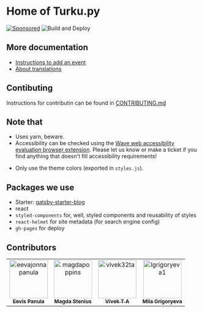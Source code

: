 # Home of Turku.py

[![Sponsored](https://img.shields.io/badge/chilicorn-sponsored-brightgreen.svg?logo=data%3Aimage%2Fpng%3Bbase64%2CiVBORw0KGgoAAAANSUhEUgAAAA4AAAAPCAMAAADjyg5GAAABqlBMVEUAAAAzmTM3pEn%2FSTGhVSY4ZD43STdOXk5lSGAyhz41iz8xkz2HUCWFFhTFFRUzZDvbIB00Zzoyfj9zlHY0ZzmMfY0ydT0zjj92l3qjeR3dNSkoZp4ykEAzjT8ylUBlgj0yiT0ymECkwKjWqAyjuqcghpUykD%2BUQCKoQyAHb%2BgylkAyl0EynkEzmkA0mUA3mj86oUg7oUo8n0k%2FS%2Bw%2Fo0xBnE5BpU9Br0ZKo1ZLmFZOjEhesGljuzllqW50tH14aS14qm17mX9%2Bx4GAgUCEx02JySqOvpSXvI%2BYvp2orqmpzeGrQh%2Bsr6yssa2ttK6v0bKxMBy01bm4zLu5yry7yb29x77BzMPCxsLEzMXFxsXGx8fI3PLJ08vKysrKy8rL2s3MzczOH8LR0dHW19bX19fZ2dna2trc3Nzd3d3d3t3f39%2FgtZTg4ODi4uLj4%2BPlGxLl5eXm5ubnRzPn5%2Bfo6Ojp6enqfmzq6urr6%2Bvt7e3t7u3uDwvugwbu7u7v6Obv8fDz8%2FP09PT2igP29vb4%2BPj6y376%2Bu%2F7%2Bfv9%2Ff39%2Fv3%2BkAH%2FAwf%2FtwD%2F9wCyh1KfAAAAKXRSTlMABQ4VGykqLjVCTVNgdXuHj5Kaq62vt77ExNPX2%2Bju8vX6%2Bvr7%2FP7%2B%2FiiUMfUAAADTSURBVAjXBcFRTsIwHAfgX%2FtvOyjdYDUsRkFjTIwkPvjiOTyX9%2FAIJt7BF570BopEdHOOstHS%2BX0s439RGwnfuB5gSFOZAgDqjQOBivtGkCc7j%2B2e8XNzefWSu%2BsZUD1QfoTq0y6mZsUSvIkRoGYnHu6Yc63pDCjiSNE2kYLdCUAWVmK4zsxzO%2BQQFxNs5b479NHXopkbWX9U3PAwWAVSY%2FpZf1udQ7rfUpQ1CzurDPpwo16Ff2cMWjuFHX9qCV0Y0Ok4Jvh63IABUNnktl%2B6sgP%2BARIxSrT%2FMhLlAAAAAElFTkSuQmCC)](http://spiceprogram.org/oss-sponsorship)
![Build and Deploy](https://github.com/turkupy/turkupy.github.io/workflows/Build%20and%20Deploy/badge.svg)

## More documentation

- [Instructions to add an event](./docs/adding-new-events.md)
- [About translations](./docs/translations.md)

## Contibuting

Instructions for contributin can be found in [CONTRIBUTING.md](./CONTRIBUTING.md)

## Note that

- Uses yarn, beware.
- Accessibility can be checked using the [Wave web accessibility evaluation browser extension](https://chrome.google.com/webstore/detail/wave-evaluation-tool/jbbplnpkjmmeebjpijfedlgcdilocofh). Please let us know or make a ticket if you find anything that doesn't fill accessibility requirements!
<!--alex ignore-->
- Only use the theme colors (exported in `styles.js`).

## Packages we use

- Starter: [gatsby-starter-blog](https://www.gatsbyjs.org/starters/gatsbyjs/gatsby-starter-blog/)
- react
- `styled-components` for, well, styled components and reusability of styles
- `react-helmet` for site metadata (for search engine config)
- `gh-pages` for deploy

## Contributors

<!-- readme: contributors -start --> 
<table>
<tr>
    <td align="center">
        <a href="https://github.com/eevajonnapanula">
            <img src="https://avatars0.githubusercontent.com/u/28345294?v=4" width="100;" alt="eevajonnapanula"/>
            <br />
            <sub><b>Eevis Panula</b></sub>
        </a>
    </td>
    <td align="center">
        <a href="https://github.com/magdapoppins">
            <img src="https://avatars2.githubusercontent.com/u/26743924?v=4" width="100;" alt="magdapoppins"/>
            <br />
            <sub><b>Magda Stenius</b></sub>
        </a>
    </td>
    <td align="center">
        <a href="https://github.com/vivek32ta">
            <img src="https://avatars1.githubusercontent.com/u/32357540?v=4" width="100;" alt="vivek32ta"/>
            <br />
            <sub><b>Vivek T A</b></sub>
        </a>
    </td>
    <td align="center">
        <a href="https://github.com/lgrigoryeva1">
            <img src="https://avatars0.githubusercontent.com/u/22194440?v=4" width="100;" alt="lgrigoryeva1"/>
            <br />
            <sub><b>Mila Grigoryeva</b></sub>
        </a>
    </td></tr>
</table>
<!-- readme: contributors -end -->
